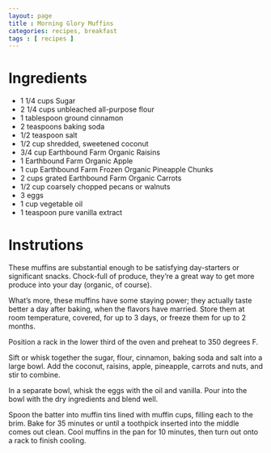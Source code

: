 ```yaml
---
layout: page
title : Morning Glory Muffins
categories: recipes, breakfast
tags : [ recipes ]
---
```


# Ingredients

* 1 1/4 cups Sugar
* 2 1/4 cups unbleached all-purpose flour
* 1 tablespoon ground cinnamon
* 2 teaspoons baking soda
* 1/2 teaspoon salt
* 1/2 cup shredded, sweetened coconut
* 3/4 cup Earthbound Farm Organic Raisins
* 1 Earthbound Farm Organic Apple
* 1 cup Earthbound Farm Frozen Organic Pineapple Chunks
* 2 cups grated Earthbound Farm Organic Carrots
* 1/2 cup coarsely chopped pecans or walnuts
* 3 eggs
* 1 cup vegetable oil
* 1 teaspoon pure vanilla extract

# Instrutions

These muffins are substantial enough to be satisfying day-starters or significant snacks. Chock-full of produce, they’re a great way to get more produce into your day (organic, of course).

What’s more, these muffins have some staying power; they actually taste better a day after baking, when the flavors have married. Store them at room temperature, covered, for up to 3 days, or freeze them for up to 2 months.

Position a rack in the lower third of the oven and preheat to 350 degrees F.

Sift or whisk together the sugar, flour, cinnamon, baking soda and salt into a large bowl. Add the coconut, raisins, apple, pineapple, carrots and nuts, and stir to combine.

In a separate bowl, whisk the eggs with the oil and vanilla. Pour into the bowl with the dry ingredients and blend well.

Spoon the batter into muffin tins lined with muffin cups, filling each to the brim. Bake for 35 minutes or until a toothpick inserted into the middle comes out clean. Cool muffins in the pan for 10 minutes, then turn out onto a rack to finish cooling.
